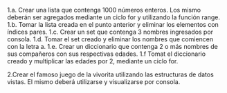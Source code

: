 1.a. Crear una lista que contenga 1000 números enteros. Los mismo deberán ser agregados
mediante un ciclo for y utilizando la función range.
1.b. Tomar la lista creada en el punto anterior y eliminar los elementos con índices pares.
1.c. Crear un set que contenga 3 nombres ingresados por consola.
1.d. Tomar el set creado y eliminar los nombres que comiencen con la letra a.
1.e. Crear un diccionario que contenga 2 o más nombres de sus compañeros con sus respectivas
edades.
1.f Tomat el diccionario creado y multiplicar las edades por 2, mediante un ciclo for.

2.Crear el famoso juego de la vivorita utilizando las estructuras de datos vistas.
El mismo deberá utilizarse y visualizarse por consola.
